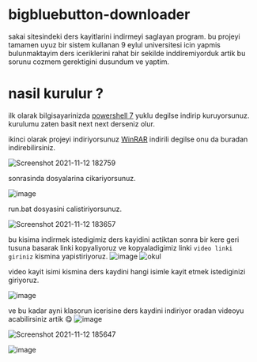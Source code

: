 # bigbluebutton-downloader
sakai sitesindeki ders  kayitlarini indirmeyi saglayan program.
bu projeyi tamamen uyuz bir sistem kullanan 9 eylul universitesi icin yapmis bulunmaktayim ders iceriklerini rahat bir sekilde inddiremiyorduk artik bu sorunu  cozmem gerektigini dusundum ve yaptim.

# nasil kurulur ?
 ilk olarak bilgisayarinizda [powershell 7](https://github.com/PowerShell/PowerShell/releases/download/v7.2.0/PowerShell-7.2.0-win-x64.msi) yuklu degilse indirip kuruyorsunuz.
 kurulumu zaten basit next next derseniz olur.
 
ikinci olarak projeyi indiriyorsunuz [WinRAR](https://www.win-rar.com/fileadmin/winrar-versions/winrar/winrar-x64-602tr.exe) indirili degilse onu da buradan indirebilirsiniz.

![Screenshot 2021-11-12 182759](https://user-images.githubusercontent.com/48323786/141491740-cb2c2c57-25e8-48d5-8a5e-6326228794d0.jpg)

sonrasinda dosyalarina cikariyorsunuz.

![image](https://user-images.githubusercontent.com/48323786/141492750-134bece3-970d-475d-a778-de48d81be757.png)

run.bat dosyasini calistiriyorsunuz. 

![Screenshot 2021-11-12 183657](https://user-images.githubusercontent.com/48323786/141493019-31f5cd29-59ff-4d97-8657-fd1aa4e0e9e4.jpg)

bu kisima indirmek istedigimiz ders kayidini actiktan sonra bir kere geri tusuna basarak linki kopyaliyoruz ve kopyaladigimiz linki `video linki giriniz` kismina yapistiriyoruz.
![image](https://user-images.githubusercontent.com/48323786/141493620-d0704dd5-ea75-4bec-88c0-c1b99a1d0f07.png)
![okul](https://user-images.githubusercontent.com/48323786/141494520-672d2bfb-3917-4a36-b113-fb4fa1febeec.gif)

<p></p>

video kayit isimi kismina ders kaydini hangi isimle kayit etmek istediginizi giriyoruz.

![image](https://user-images.githubusercontent.com/48323786/141494913-7498d942-1363-4c50-8e00-b2ad25722a73.png)

ve bu kadar ayni klasorun icerisine ders kaydini indiriyor oradan videoyu acabilirsiniz artik 😋
![image](https://user-images.githubusercontent.com/48323786/141495980-d22ae4e0-87a9-4fa5-b3ef-6a1b09f678f1.png)

![Screenshot 2021-11-12 185647](https://user-images.githubusercontent.com/48323786/141496080-c4c38f65-eeab-446e-96f4-e0222289b54d.jpg)

![image](https://user-images.githubusercontent.com/48323786/141497008-c38ff034-6567-4f3f-8d29-dbd6878348e8.png)







